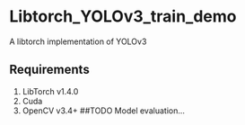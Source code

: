 # Libtorch_YOLOv3_train_demo
A libtorch implementation of YOLOv3
## Requirements
1. LibTorch v1.4.0
2. Cuda
3. OpenCV v3.4+
##TODO
Model evaluation...
